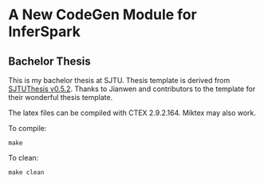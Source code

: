 # A New CodeGen Module for InferSpark
## Bachelor Thesis

This is my bachelor thesis at SJTU. Thesis template is derived from [SJTUThesis v0.5.2](https://github.com/weijianwen/SJTUThesis/tree/0.5.2). Thanks to Jianwen and contributors to the template for their wonderful thesis template.

The latex files can be compiled with CTEX 2.9.2.164. Miktex may also work.

To compile:

	make
	
To clean:

	make clean